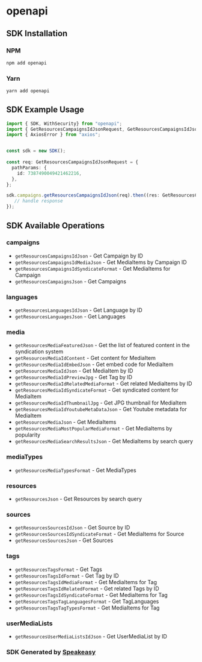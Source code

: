 # openapi

<!-- Start SDK Installation -->
## SDK Installation

### NPM

```bash
npm add openapi
```

### Yarn

```bash
yarn add openapi
```
<!-- End SDK Installation -->

<!-- Start SDK Example Usage -->
## SDK Example Usage

```typescript
import { SDK, WithSecurity} from "openapi";
import { GetResourcesCampaignsIdJsonRequest, GetResourcesCampaignsIdJsonResponse } from "openapi/src/sdk/models/operations";
import { AxiosError } from "axios";


const sdk = new SDK();
    
const req: GetResourcesCampaignsIdJsonRequest = {
  pathParams: {
    id: 7387490049421462216,
  },
};

sdk.campaigns.getResourcesCampaignsIdJson(req).then((res: GetResourcesCampaignsIdJsonResponse | AxiosError) => {
   // handle response
});
```
<!-- End SDK Example Usage -->

<!-- Start SDK Available Operations -->
## SDK Available Operations

### campaigns

* `getResourcesCampaignsIdJson` - Get Campaign by ID
* `getResourcesCampaignsIdMediaJson` - Get MediaItems by Campaign ID
* `getResourcesCampaignsIdSyndicateFormat` - Get MediaItems for Campaign
* `getResourcesCampaignsJson` - Get Campaigns

### languages

* `getResourcesLanguagesIdJson` - Get Language by ID
* `getResourcesLanguagesJson` - Get Languages

### media

* `getResourcesMediaFeaturedJson` - Get the list of featured content in the syndication system
* `getResourcesMediaIdContent` - Get content for MediaItem
* `getResourcesMediaIdEmbedJson` - Get embed code for MediaItem
* `getResourcesMediaIdJson` - Get MediaItem by ID
* `getResourcesMediaIdPreviewJpg` - Get Tag by ID
* `getResourcesMediaIdRelatedMediaFormat` - Get related MediaItems by ID
* `getResourcesMediaIdSyndicateFormat` - Get syndicated content for MediaItem
* `getResourcesMediaIdThumbnailJpg` - Get JPG thumbnail for MediaItem
* `getResourcesMediaIdYoutubeMetaDataJson` - Get Youtube metadata for MediaItem
* `getResourcesMediaJson` - Get MediaItems
* `getResourcesMediaMostPopularMediaFormat` - Get MediaItems by popularity
* `getResourcesMediaSearchResultsJson` - Get MediaItems by search query

### mediaTypes

* `getResourcesMediaTypesFormat` - Get MediaTypes

### resources

* `getResourcesJson` - Get Resources by search query

### sources

* `getResourcesSourcesIdJson` - Get Source by ID
* `getResourcesSourcesIdSyndicateFormat` - Get MediaItems for Source
* `getResourcesSourcesJson` - Get Sources

### tags

* `getResourcesTagsFormat` - Get Tags
* `getResourcesTagsIdFormat` - Get Tag by ID
* `getResourcesTagsIdMediaFormat` - Get MediaItems for Tag
* `getResourcesTagsIdRelatedFormat` - Get related Tags by ID
* `getResourcesTagsIdSyndicateFormat` - Get MediaItems for Tag
* `getResourcesTagsTagLanguagesFormat` - Get TagLanguages
* `getResourcesTagsTagTypesFormat` - Get MediaItems for Tag

### userMediaLists

* `getResourcesUserMediaListsIdJson` - Get UserMediaList by ID

<!-- End SDK Available Operations -->

### SDK Generated by [Speakeasy](https://docs.speakeasyapi.dev/docs/using-speakeasy/client-sdks)
